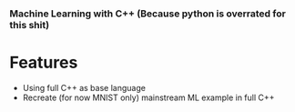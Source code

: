 ### Machine Learning with C++ (Because python is overrated for this shit)
# Features
- Using full C++ as base language
- Recreate (for now MNIST only) mainstream ML example in full C++
